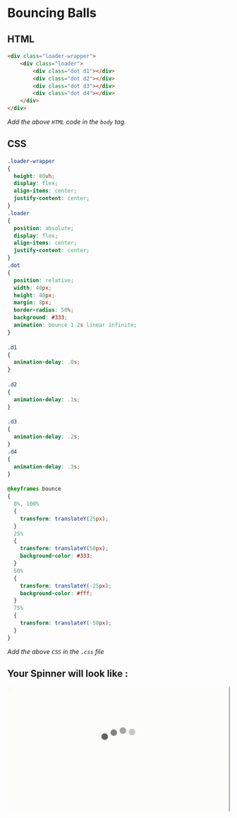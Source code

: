 # Bouncing Balls

## HTML

```html
<div class="loader-wrapper">
    <div class="loader">
        <div class="dot d1"></div>
        <div class="dot d2"></div>
        <div class="dot d3"></div>
        <div class="dot d4"></div>
    </div>
</div>
```

*Add the above `HTML` code in the `body` tag.*

## CSS

```css
.loader-wrapper
{
  height: 80vh;
  display: flex;
  align-items: center;
  justify-content: center;
} 
.loader
{
  position: absolute;
  display: flex;
  align-items: center;
  justify-content: center;
}
.dot
{
  position: relative;
  width: 40px;
  height: 40px;
  margin: 8px;
  border-radius: 50%;
  background: #333;
  animation: bounce 1.2s linear infinite;
}

.d1
{
  animation-delay: .0s;
}

.d2
{
  animation-delay: .1s;
}

.d3
{
  animation-delay: .2s;
}
.d4
{
  animation-delay: .3s;
}

@keyframes bounce 
{
  0%, 100%
  {
    transform: translateY(25px);
  }
  25% 
  {
    transform: translateY(50px);
    background-color: #333;
  }
  50%
  {
    transform: translateY(-25px);
    background-color: #fff;
  }
  75% 
  {
    transform: translateY(-50px);
  }
}
```

*Add the above `CSS` in the `.css` file*

## Your Spinner will look like :

![Bouncing Balls](Bouncing_Balls.gif)

